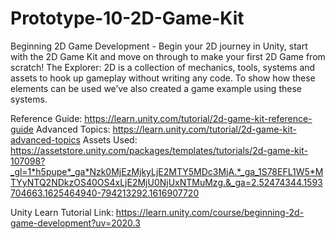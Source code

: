 # Prototype-10-2D-Game-Kit
Beginning 2D Game Development - Begin your 2D journey in Unity, start with the 2D Game Kit and move on through to make your first 2D Game from scratch! 
The Explorer: 2D is a collection of mechanics, tools, systems and assets to hook up gameplay without writing any code. To show how these elements can be used we’ve also created a game example using these systems.

Reference Guide: https://learn.unity.com/tutorial/2d-game-kit-reference-guide
Advanced Topics: https://learn.unity.com/tutorial/2d-game-kit-advanced-topics
Assets Used: https://assetstore.unity.com/packages/templates/tutorials/2d-game-kit-107098?_gl=1*h5pupe*_ga*Nzk0MjEzMjkyLjE2MTY5MDc3MjA.*_ga_1S78EFL1W5*MTYyNTQ2NDkzOS40OS4xLjE2MjU0NjUxNTMuMzg.&_ga=2.52474344.1593704663.1625464940-794213292.1616907720

Unity Learn Tutorial Link: https://learn.unity.com/course/beginning-2d-game-development?uv=2020.3

